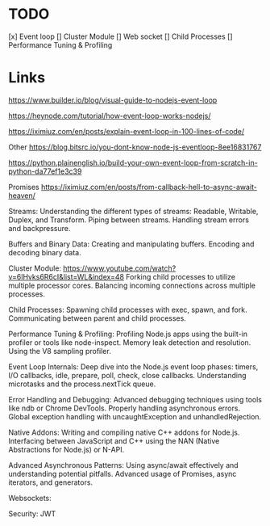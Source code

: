 # TODO
[x] Event loop
[] Cluster Module
[] Web socket
[] Child Processes
[] Performance Tuning & Profiling
# Links
https://www.builder.io/blog/visual-guide-to-nodejs-event-loop


https://heynode.com/tutorial/how-event-loop-works-nodejs/


https://iximiuz.com/en/posts/explain-event-loop-in-100-lines-of-code/



Other
https://blog.bitsrc.io/you-dont-know-node-js-eventloop-8ee16831767


https://python.plainenglish.io/build-your-own-event-loop-from-scratch-in-python-da77ef1e3c39


Promises 
https://iximiuz.com/en/posts/from-callback-hell-to-async-await-heaven/



Streams:
Understanding the different types of streams: Readable, Writable, Duplex, and Transform.
Piping between streams.
Handling stream errors and backpressure.

Buffers and Binary Data:
Creating and manipulating buffers.
Encoding and decoding binary data.

Cluster Module:
https://www.youtube.com/watch?v=6lHvks6R6cI&list=WL&index=48
Forking child processes to utilize multiple processor cores.
Balancing incoming connections across multiple processes.

Child Processes:
Spawning child processes with exec, spawn, and fork.
Communicating between parent and child processes.

Performance Tuning & Profiling:
Profiling Node.js apps using the built-in profiler or tools like node-inspect.
Memory leak detection and resolution.
Using the V8 sampling profiler.

Event Loop Internals:
Deep dive into the Node.js event loop phases: timers, I/O callbacks, idle, prepare, poll, check, close callbacks.
Understanding microtasks and the process.nextTick queue.

Error Handling and Debugging:
Advanced debugging techniques using tools like ndb or Chrome DevTools.
Properly handling asynchronous errors.
Global exception handling with uncaughtException and unhandledRejection.

Native Addons:
Writing and compiling native C++ addons for Node.js.
Interfacing between JavaScript and C++ using the NAN (Native Abstractions for Node.js) or N-API.

Advanced Asynchronous Patterns:
Using async/await effectively and understanding potential pitfalls.
Advanced usage of Promises, async iterators, and generators.

Websockets:

Security:
JWT